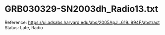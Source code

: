 # GRB030329-SN2003dh_Radio13.txt

Reference: https://ui.adsabs.harvard.edu/abs/2005ApJ...619..994F/abstract
Status: Late, Radio
